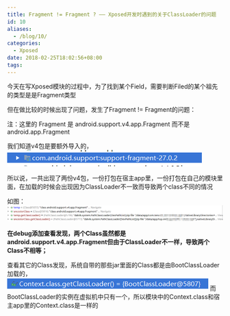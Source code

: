 ```yaml
---
title: Fragment != Fragment ? —— Xposed开发时遇到的关于ClassLoader的问题
id: 10
aliases:
  - /blog/10/
categories:
  - Xposed
date: 2018-02-25T18:02:56+08:00
tags:
---
```


今天在写Xposed模块的过程中，为了找到某个Field，需要判断Filed的某个祖先的类型是是Fragment类型

但在做比较的时候出现了问题，发生了Fragment != Fragment的问题：

注：这里的 Fragment 是 android.support.v4.app.Fragment 而不是 android.app.Fragment

我们知道v4包是要额外导入的，
![](/images/blog/10_1.png)

所以说，一共出现了两份v4包，一份打包在宿主app里，一份打包在自己的模块里面，在加载的时候会出现因为ClassLoader不一致而导致两个class不同的情况

如图：
![](/images/blog/10_0.png)

**在debug添加查看发现，两个Class虽然都是android.support.v4.app.Fragment但由于ClassLoader不一样，导致两个Class不相等；**

查看其它的Class发现，系统自带的那些jar里面的Class都是由BootClassLoader加载的，
![](/images/blog/10_2.png)
而BootClassLoader的实例在虚拟机中只有一个，所以模块中的Context.class和宿主app里的Context.class是一样的
